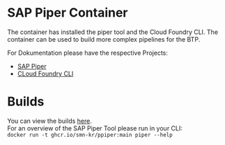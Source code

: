 # SAP Piper Container
The container has installed the piper tool and the Cloud Foundry CLI.
The container can be used to build more complex pipelines for the BTP.

For Dokumentation please have the respective Projects:
- [SAP Piper](https://www.project-piper.io/)
- [CLoud Foundry CLI](https://docs.cloudfoundry.org/)

# Builds
You can view the builds [here](https://ghcr.io/smn-kr/ppiper).  
For an overview of the SAP Piper Tool please run in your CLI:  
```docker run -t ghcr.io/smn-kr/ppiper:main piper --help``` 
